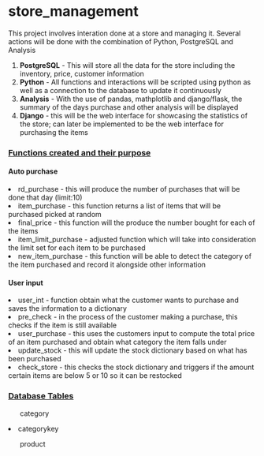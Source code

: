 # store_management

<p>
This project involves interation done at a store and managing it. Several actions will be done with the combination of Python, PostgreSQL and Analysis
</p>

<ol>
<li> <b>PostgreSQL</b> - This will store all the data for the store including the inventory, price, customer information</li>
<li> <b>Python</b> - All functions and interactions will be scripted using python as well as a connection to the database to update it continuously</li>
<li> <b>Analysis</b> - With the use of pandas, mathplotlib and django/flask, the summary of the days purchase and other analysis will be displayed</li>
<li> <b>Django</b> - this will be the web interface for showcasing the statistics of the store; can later be implemented to be the web interface for purchasing the items</li>
</ol>

### <u>Functions created and their purpose</u>

#### Auto purchase

<li>
rd_purchase - this will produce the number of purchases that will be done that day (limit:10)
</li>

<li>
item_purchase - this function returns a list of items that will be purchased picked at random
</li>

<li>
final_price - this function will the produce the number bought for each of the items
</li>

<li>
item_limit_purchase - adjusted function which will take into consideration the limit set for each item to be purchased
</li>

<li>
new_item_purchase - this function will be able to detect the category of the item purchased and record it alongside other information
</li>

#### User input

<li>
user_int - function obtain what the customer wants to purchase and saves the information to a dictionary
</li>

<li>
pre_check - in the process of the customer making a purchase, this checks if the item is still available
</li>

<li>
user_purchase - this uses the customers input to compute the total price of an item purchased and obtain what category the item falls under
</li>

<li>
update_stock - this will update the stock dictionary based on what has been purchased
</li>

<li>
check_store - this checks the stock dictionary and triggers if the amount certain items are below 5 or 10 so it can be restocked
</li>

### <u>Database Tables</u>

<ol>category</ol>
<t><li>categorykey</li></t>

<ol>product</ol>
<t></t>


